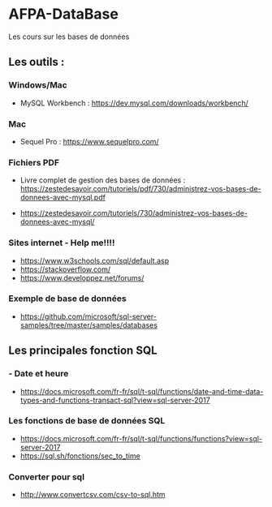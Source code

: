 # AFPA-DataBase
Les cours sur les bases de données

## Les outils :
### Windows/Mac
- MySQL Workbench : https://dev.mysql.com/downloads/workbench/
### Mac
- Sequel Pro : https://www.sequelpro.com/

### Fichiers PDF
- Livre complet de gestion des bases de données : https://zestedesavoir.com/tutoriels/pdf/730/administrez-vos-bases-de-donnees-avec-mysql.pdf

- https://zestedesavoir.com/tutoriels/730/administrez-vos-bases-de-donnees-avec-mysql/

### Sites internet - Help me!!!!
- https://www.w3schools.com/sql/default.asp
- https://stackoverflow.com/
- https://www.developpez.net/forums/

### Exemple de base de données 
- https://github.com/microsoft/sql-server-samples/tree/master/samples/databases

## Les principales fonction SQL
### - Date et heure
- https://docs.microsoft.com/fr-fr/sql/t-sql/functions/date-and-time-data-types-and-functions-transact-sql?view=sql-server-2017

### Les fonctions de base de données SQL 
- https://docs.microsoft.com/fr-fr/sql/t-sql/functions/functions?view=sql-server-2017
- https://sql.sh/fonctions/sec_to_time

### Converter pour sql
- http://www.convertcsv.com/csv-to-sql.htm
